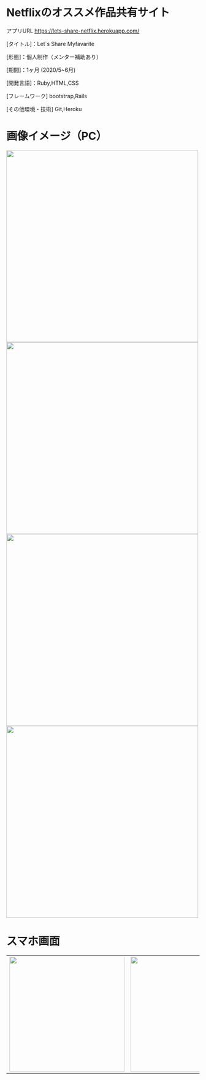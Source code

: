 # Netflixのオススメ作品共有サイト

アプリURL https://lets-share-netflix.herokuapp.com/<br>

[タイトル]：Let`s Share Myfavarite

[形態]：個人制作（メンター補助あり）

[期間]：1ヶ月 (2020/5~6月)

[開発言語]：Ruby,HTML,CSS

[フレームワーク] bootstrap,Rails

[その他環境・技術] Git,Heroku

# 画像イメージ（PC）

<img src="https://user-images.githubusercontent.com/63577068/96359889-aea56f00-1152-11eb-935b-55dcca77e417.png" width="500px">
<img src="https://user-images.githubusercontent.com/63577068/96359903-d4327880-1152-11eb-9411-85c43556547b.png" width="500px">
<img src="https://user-images.githubusercontent.com/63577068/96359918-e6acb200-1152-11eb-8c44-4e2b7f37e573.png" width="500px">
<img src="https://user-images.githubusercontent.com/63577068/96359929-f7f5be80-1152-11eb-87e7-dc1176a29ece.png" width="500px">

# スマホ画面

<table>
<tr>
<td><img src="https://user-images.githubusercontent.com/63577068/96360042-3049cc80-1154-11eb-887b-44258c77e38c.PNG"　width="500px" height="300px"></td>
<td><img src="https://user-images.githubusercontent.com/63577068/96360108-c847b600-1154-11eb-9db4-a760f947de08.PNG"　width="500px" height="300px"></td>
<td><img src="https://user-images.githubusercontent.com/63577068/96360153-42783a80-1155-11eb-8089-6f122bf13803.PNG" width="200px" height="300px"></td>
</tr>
</table>
